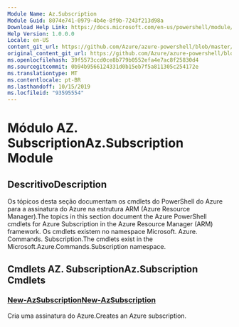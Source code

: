 ```yaml
---
Module Name: Az.Subscription
Module Guid: 8074e741-0979-4b4e-8f9b-7243f213d98a
Download Help Link: https://docs.microsoft.com/en-us/powershell/module/az.subscription
Help Version: 1.0.0.0
Locale: en-US
content_git_url: https://github.com/Azure/azure-powershell/blob/master/src/Subscription/Subscription/help/Az.Subscription.md
original_content_git_url: https://github.com/Azure/azure-powershell/blob/master/src/Subscription/Subscription/help/Az.Subscription.md
ms.openlocfilehash: 39f5573ccd0ce8b779b0552efa4e7ac8f25830d4
ms.sourcegitcommit: 0b94b9566124331d0b15eb7f5a811305c254172e
ms.translationtype: MT
ms.contentlocale: pt-BR
ms.lasthandoff: 10/15/2019
ms.locfileid: "93595554"
---
```

# <span data-ttu-id="5d1b8-101">Módulo AZ. Subscription</span><span class="sxs-lookup"><span data-stu-id="5d1b8-101">Az.Subscription Module</span></span>
## <span data-ttu-id="5d1b8-102">Descritivo</span><span class="sxs-lookup"><span data-stu-id="5d1b8-102">Description</span></span>
<span data-ttu-id="5d1b8-103">Os tópicos desta seção documentam os cmdlets do PowerShell do Azure para a assinatura do Azure na estrutura ARM (Azure Resource Manager).</span><span class="sxs-lookup"><span data-stu-id="5d1b8-103">The topics in this section document the Azure PowerShell cmdlets for Azure Subscription in the Azure Resource Manager (ARM) framework.</span></span> <span data-ttu-id="5d1b8-104">Os cmdlets existem no namespace Microsoft. Azure. Commands. Subscription.</span><span class="sxs-lookup"><span data-stu-id="5d1b8-104">The cmdlets exist in the Microsoft.Azure.Commands.Subscription namespace.</span></span>

## <span data-ttu-id="5d1b8-105">Cmdlets AZ. Subscription</span><span class="sxs-lookup"><span data-stu-id="5d1b8-105">Az.Subscription Cmdlets</span></span>
### [<span data-ttu-id="5d1b8-106">New-AzSubscription</span><span class="sxs-lookup"><span data-stu-id="5d1b8-106">New-AzSubscription</span></span>](New-AzSubscription.md)
<span data-ttu-id="5d1b8-107">Cria uma assinatura do Azure.</span><span class="sxs-lookup"><span data-stu-id="5d1b8-107">Creates an Azure subscription.</span></span>

